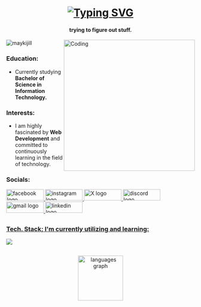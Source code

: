 <h1 align="center">
    <a href="https://git.io/typing-svg"><img
            src="https://readme-typing-svg.demolab.com?font=Fira+Code&weight=700&size=33&duration=3000&pause=1000&color=F74E9B&center=true&vCenter=true&random=false&width=500&height=70&lines=Hello+World!+%F0%9F%91%8B;I'm+Mikie+Jill+Colita+%5E%5E%2C"
            alt="Typing SVG" />
    </a>
</h1>

<h4 align="center">trying to figure out stuff. </h4>

<img align="right" alt="Coding" width="350" src="https://c.tenor.com/S59bPkT0pqcAAAAC/programming.gif">

<div align="left"> <img src="https://komarev.com/ghpvc/?username=maykijill&label=Profile%20visitors&color=0e75b6&style=flat"
        alt="maykijill" /> </p>



<h3>Education:</h3>

 - Currently studying <b>Bachelor of Science in Information Technology.</b>

<h3>Interests:</h3>

 - I am highly fascinated by <b>Web Development</b> and committed to continuously learning in the field of technology.

<h3 align="left">Socials:</h3>
<div align="left">
<a href="https://facebook.com/xmikiejillcolita"><img src="https://img.shields.io/static/v1?message=Facebook&logo=facebook&label=&color=1877F2&logoColor=white&labelColor=&style=for-the-badge" height="30" width="100" alt="facebook logo"  />
<a href="https://instragram.com/xmaykijll_"><img src="https://img.shields.io/static/v1?message=Instagram&logo=instagram&label=&color=E4405F&logoColor=white&labelColor=&style=for-the-badge" height="30" width="100" alt="instagram logo"  />
<a href="https://x.com/xcattooo"><img src="https://img.shields.io/static/v1?message=Twitter&logo=X&label=&color=000000&logoColor=white&labelColor=&style=for-the-badge"  height="30" width="100" alt="X logo"  />
<a href="https://discord.gg/731387818126868542"><img src="https://img.shields.io/static/v1?message=Discord&logo=discord&label=&color=7289DA&logoColor=white&labelColor=&style=for-the-badge" height="30" width="100" alt="discord logo"  />
<a href="mailto: mikiejillcolita@gmail.com"><img src="https://img.shields.io/static/v1?message=Gmail&logo=gmail&label=&color=D14836&logoColor=white&labelColor=&style=for-the-badge" height="30" width="100" alt="gmail logo"  />
<a href="https://www.linkedin.com/in/mikie-jill-colita-997177276"><img src="https://img.shields.io/static/v1?message=LinkedIn&logo=linkedin&label=&color=%230077B5&logoColor=white&labelColor=&style=for-the-badge" height="30" width="100" alt="linkedin logo"  />
</div>

##
<h3 align="left">Tech. Stack; I'm currently utilizing and learning:</h3>
<a href="https://skillicons.dev"> 
  <img src="https://skillicons.dev/icons?i=java,wordpress,figma,html,css,bootstrap,js,git,github,netlify,stackoverflow,vscode,idea" />

##
 <div align="center">
  <img src="https://github-readme-stats.vercel.app/api/top-langs?username=maykijill&locale=en&hide_title=false&layout=compact&card_width=320&langs_count=5&theme=dracula&hide_border=false" height="120" alt="languages graph"  />
</div>
